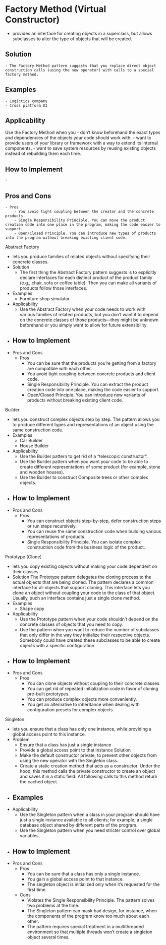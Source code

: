 # Factory Method (Virtual Constructor)
- provides an interface for creating objects in a superclass, but allows subclasses to alter the type of objects that will be created.
## Solution
    - The Factory Method pattern suggests that you replace direct object construction calls (using the new operator) with calls to a special factory method.
## Examples
    - Logictics company
    - Cross platform UI
## Applicability
Use the Factory Method when you
    - don’t know beforehand the exact types and dependencies of the objects your code should work with.
    - want to provide users of your library or framework with a way to extend its internal components.
    - want to save system resources by reusing existing objects instead of rebuilding them each time.
## How to Implement
    -
## Pros and Cons
    - Pros
        - You avoid tight coupling between the creator and the concrete products.
        - Single Responsibility Principle. You can move the product creation code into one place in the program, making the code easier to support.
        - Open/Closed Principle. You can introduce new types of products into the program without breaking existing client code.

Abstract Factory
- lets you produce families of related objects without specifying their concrete classes.
- Solution
    - The first thing the Abstract Factory pattern suggests is to explicitly declare interfaces for each distinct product of the product family (e.g., chair, sofa or coffee table). Then you can make all variants of products follow those interfaces.
- Examples
    - Furniture shop simulator
- Applicability
    - Use the Abstract Factory when your code needs to work with various families of related products, but you don’t want it to depend on the concrete classes of those products—they might be unknown beforehand or you simply want to allow for future extensibility.
- How to Implement
    -
- Pros and Cons
    - Pros
        - You can be sure that the products you’re getting from a factory are compatible with each other.
        - You avoid tight coupling between concrete products and client code.
        - Single Responsibility Principle. You can extract the product creation code into one place, making the code easier to support.
        - Open/Closed Principle. You can introduce new variants of products without breaking existing client code.

Builder
- lets you construct complex objects step by step. The pattern allows you to produce different types and representations of an object using the same construction code.
- Examples
    - Car Builder
    - House Builder
- Applicability
    - Use the Builder pattern to get rid of a “telescopic constructor”.
    - Use the Builder pattern when you want your code to be able to create different representations of some product (for example, stone and wooden houses).
    - Use the Builder to construct Composite trees or other complex objects.
- How to Implement
    -
- Pros and Cons
    - Pros
        - You can construct objects step-by-step, defer construction steps or run steps recursively.
        - You can reuse the same construction code when building various representations of products.
        - Single Responsibility Principle. You can isolate complex construction code from the business logic of the product.

Prototype (Clone)
- lets you copy existing objects without making your code dependent on their classes.
- Solution
The Prototype pattern delegates the cloning process to the actual objects that are being cloned. The pattern declares a common interface for all objects that support cloning. This interface lets you clone an object without coupling your code to the class of that object. Usually, such an interface contains just a single clone method.
- Examples
    - Shape copy
- Applicability
    - Use the Prototype pattern when your code shouldn’t depend on the concrete classes of objects that you need to copy.
    - Use the pattern when you want to reduce the number of subclasses that only differ in the way they initialize their respective objects. Somebody could have created these subclasses to be able to create objects with a specific configuration.
- How to Implement
    -
- Pros and Cons
    - Pros
        - You can clone objects without coupling to their concrete classes.
        - You can get rid of repeated initialization code in favor of cloning pre-built prototypes.
        - You can produce complex objects more conveniently.
        - You get an alternative to inheritance when dealing with configuration presets for complex objects.

Singleton
- lets you ensure that a class has only one instance, while providing a global access point to this instance.
- Problem
    - Ensure that a class has just a single instance
    - Provide a global access point to that instance
Solution
    - Make the default constructor private, to prevent other objects from using the new operator with the Singleton class.
    - Create a static creation method that acts as a constructor. Under the hood, this method calls the private constructor to create an object and saves it in a static field. All following calls to this method return the cached object.
- Examples
    -
- Applicability
    - Use the Singleton pattern when a class in your program should have just a single instance available to all clients; for example, a single database object shared by different parts of the program.
    - Use the Singleton pattern when you need stricter control over global variables.
- How to Implement
    -
- Pros and Cons
    - Pros
        - You can be sure that a class has only a single instance.
        - You gain a global access point to that instance.
        - The singleton object is initialized only when it’s requested for the first time.
    - Cons
        - Violates the Single Responsibility Principle. The pattern solves two problems at the time.
        - The Singleton pattern can mask bad design, for instance, when the components of the program know too much about each other.
        - The pattern requires special treatment in a multithreaded environment so that multiple threads won’t create a singleton object several times.

